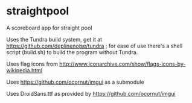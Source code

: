 # straightpool
A scoreboard app for straight pool

Uses the Tundra build system, get it at https://github.com/deplinenoise/tundra ; for ease of use there's a shell script (build.sh) to build the program without Tundra.

Uses flag icons from http://www.iconarchive.com/show/flags-icons-by-wikipedia.html

Uses https://github.com/ocornut/imgui as a submodule

Uses DroidSans.ttf as provided by https://github.com/ocornut/imgui
